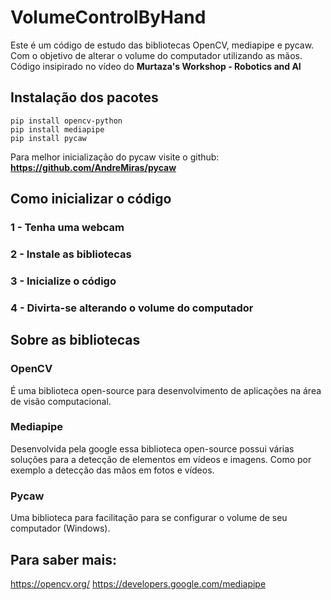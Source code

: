 # VolumeControlByHand

Este é um código de estudo das bibliotecas OpenCV, mediapipe e pycaw. Com o objetivo de alterar o volume do computador utilizando as mãos.
Código insipirado no vídeo do **Murtaza's Workshop - Robotics and AI**

## Instalação dos pacotes 

```
pip install opencv-python
pip install mediapipe
pip install pycaw
```
Para melhor inicialização do pycaw visite o github: **https://github.com/AndreMiras/pycaw**

## Como inicializar o código

### 1 - Tenha uma webcam
### 2 - Instale as bibliotecas
### 3 - Inicialize o código
### 4 - Divirta-se alterando o volume do computador

## Sobre as bibliotecas

### OpenCV 

É uma biblioteca open-source para desenvolvimento de aplicações na área de visão computacional.

### Mediapipe

Desenvolvida pela google essa biblioteca open-source possui várias soluções para a detecção de elementos em vídeos e imagens. Como por exemplo a detecção das mãos em fotos e vídeos.

### Pycaw 

Uma biblioteca para facilitação para se configurar o volume de seu computador (Windows).

## Para saber mais: 
https://opencv.org/ 
https://developers.google.com/mediapipe
